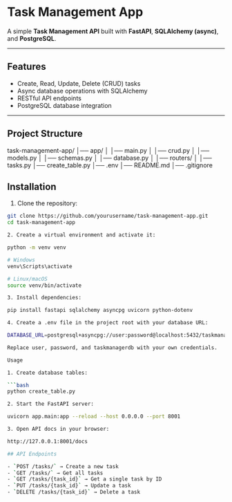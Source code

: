 # Task Management App

A simple **Task Management API** built with **FastAPI**, **SQLAlchemy (async)**, and **PostgreSQL**.

---

## Features

- Create, Read, Update, Delete (CRUD) tasks
- Async database operations with SQLAlchemy
- RESTful API endpoints
- PostgreSQL database integration

---

## Project Structure

task-management-app/
│── app/
│ │── main.py
│ │── crud.py
│ │── models.py
│ │── schemas.py
│ │── database.py
│ │── routers/
│ │── tasks.py
│── create_table.py
│── .env
│── README.md
│── .gitignore


## Installation

1. Clone the repository:

```bash
git clone https://github.com/yourusername/task-management-app.git
cd task-management-app

2. Create a virtual environment and activate it:

python -m venv venv

# Windows
venv\Scripts\activate

# Linux/macOS
source venv/bin/activate

3. Install dependencies:

pip install fastapi sqlalchemy asyncpg uvicorn python-dotenv

4. Create a .env file in the project root with your database URL:

DATABASE_URL=postgresql+asyncpg://user:password@localhost:5432/taskmanagerdb

Replace user, password, and taskmanagerdb with your own credentials.

Usage

1. Create database tables:

```bash
python create_table.py

2. Start the FastAPI server:

uvicorn app.main:app --reload --host 0.0.0.0 --port 8001

3. Open API docs in your browser:

http://127.0.0.1:8001/docs

## API Endpoints

- `POST /tasks/` → Create a new task  
- `GET /tasks/` → Get all tasks  
- `GET /tasks/{task_id}` → Get a single task by ID  
- `PUT /tasks/{task_id}` → Update a task  
- `DELETE /tasks/{task_id}` → Delete a task